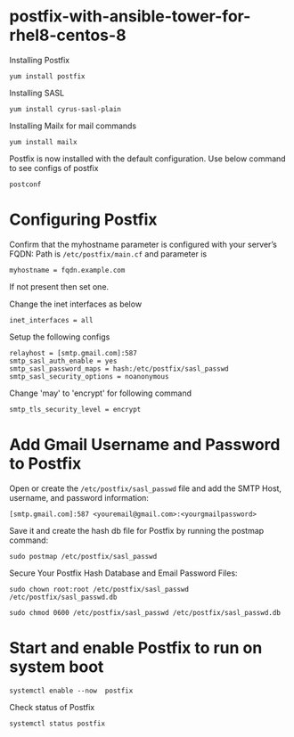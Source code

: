 # postfix-with-ansible-tower-for-rhel8-centos-8

Installing Postfix
```
yum install postfix
```

Installing SASL
```
yum install cyrus-sasl-plain
```

Installing Mailx for mail commands
```
yum install mailx
```
Postfix is now installed with the default configuration. 
Use below command to see configs of postfix
```
postconf
```

# Configuring Postfix

Confirm that the myhostname parameter is configured with your server’s FQDN: Path is `/etc/postfix/main.cf` and parameter is
```
myhostname = fqdn.example.com
```
If not present then set one.

Change the inet interfaces as below
```
inet_interfaces = all
```

Setup the following configs
```
relayhost = [smtp.gmail.com]:587
smtp_sasl_auth_enable = yes
smtp_sasl_password_maps = hash:/etc/postfix/sasl_passwd
smtp_sasl_security_options = noanonymous
```
Change 'may' to 'encrypt' for following command
```
smtp_tls_security_level = encrypt
```

# Add Gmail Username and Password to Postfix
  
Open or create the ```/etc/postfix/sasl_passwd``` file and add the SMTP Host, username, and password information:
```
[smtp.gmail.com]:587 <youremail@gmail.com>:<yourgmailpassword>  
``` 
Save it and create the hash db file for Postfix by running the postmap command:
```
sudo postmap /etc/postfix/sasl_passwd
```
Secure Your Postfix Hash Database and Email Password Files:
```
sudo chown root:root /etc/postfix/sasl_passwd /etc/postfix/sasl_passwd.db
```
```
sudo chmod 0600 /etc/postfix/sasl_passwd /etc/postfix/sasl_passwd.db
```

# Start and enable Postfix to run on system boot
```
systemctl enable --now  postfix
```

Check status of Postfix
```
systemctl status postfix
```
